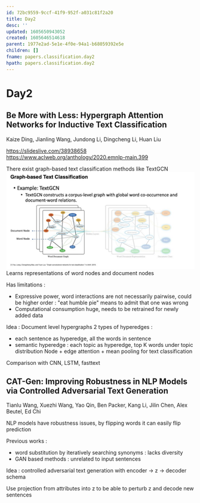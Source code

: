 ```yaml
---
id: 72bc9559-9ccf-41f9-952f-a031c81f2a20
title: Day2
desc: ''
updated: 1605650943052
created: 1605646514618
parent: 1977e2ad-5e1e-4f0e-94a1-b68059392e5e
children: []
fname: papers.classification.day2
hpath: papers.classification.day2
---
```

# Day2

## Be More with Less: Hypergraph Attention Networks for Inductive Text Classification

Kaize Ding, Jianling Wang, Jundong Li, Dingcheng Li, Huan Liu 

<https://slideslive.com/38938658>
<https://www.aclweb.org/anthology/2020.emnlp-main.399>

There exist graph-based text classification methods like TextGCN
![](../assets/images/2020-11-17-21-57-00.png)
Learns representations of word nodes and document nodes

Has limitations :

- Expressive power, word interactions are not necessarily pairwise, could be higher order : "eat humble pie" means to admit that one was wrong
- Computational consumption huge, needs to be retrained for newly added data

Idea : Document level hypergraphs
2 types of hyperedges : 

- each sentence as hyperedge, all the words in sentence
- semantic hyperedge : each topic as hyperedge, top K words under topic distribution
  Node + edge attention + mean pooling for text classification

Comparison with CNN, LSTM, fasttext

## CAT-Gen: Improving Robustness in NLP Models via Controlled Adversarial Text Generation

Tianlu Wang, Xuezhi Wang, Yao Qin, Ben Packer, Kang Li, Jilin Chen, Alex Beutel, Ed Chi 

NLP models have robustness issues, by flipping words it can easily flip prediction

Previous works :

- word substitution by iteratively searching synonyms : lacks diversity
- GAN based methods : unrelated to input sentences

Idea : controlled adversarial text generation with encoder -> z -> decoder schema

Use projection from attributes into z to be able to perturb z and decode new sentences

